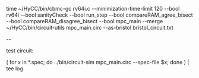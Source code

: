 
time ~/HyCC/bin/cbmc-gc rv64i.c --minimization-time-limit 120 --bool rv64i --bool sanityCheck --bool run_step --bool compareRAM_agree_bisect --bool compareRAM_disagree_bisect --bool mpc_main --merge
~/HyCC/bin/circuit-utils mpc_main.circ --as-bristol bristol_circuit.txt


--

test circuit:

( for x in *.spec; do ../bin/circuit-sim mpc_main.circ --spec-file $x; done ) | tee log

